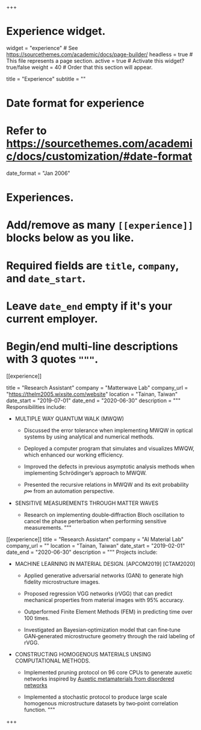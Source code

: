 +++
# Experience widget.
widget = "experience"  # See https://sourcethemes.com/academic/docs/page-builder/
headless = true  # This file represents a page section.
active = true  # Activate this widget? true/false
weight = 40  # Order that this section will appear.

title = "Experience"
subtitle = ""

# Date format for experience
#   Refer to https://sourcethemes.com/academic/docs/customization/#date-format
date_format = "Jan 2006"

# Experiences.
#   Add/remove as many `[[experience]]` blocks below as you like.
#   Required fields are `title`, `company`, and `date_start`.
#   Leave `date_end` empty if it's your current employer.
#   Begin/end multi-line descriptions with 3 quotes `"""`.
[[experience]]

  title = "Research Assistant"
  company = "Matterwave Lab"
  company_url = "https://thelm2005.wixsite.com/website"
  location = "Tainan, Taiwan"
  date_start = "2019-07-01"
  date_end = "2020-06-30"
  description = """
  Responsibilities include:
  
  * MULTIPLE WAY QUANTUM WALK (MWQW)


    * Discussed the error tolerance when implementing MWQW in optical systems by using analytical and numerical methods.

    * Deployed a computer program that simulates and visualizes MWQW, which enhanced our working efficiency.

    * Improved the defects in previous asymptotic analysis methods when implementing Schrödinger’s approach to MWQW.

    * Presented the recursive relations in MWQW and its exit probability 𝑝∞ from an automation perspective.

  * SENSITIVE MEASUREMENTS THROUGH MATTER WAVES


    * Research on implementing double‑diffraction Bloch oscillation to cancel the phase perterbation when performing sensitive measurements.
  """

[[experience]]
  title = "Research Assistant"
  company = "AI Material Lab"
  company_url = ""
  location = "Tainan, Taiwan"
  date_start = "2019-02-01"
  date_end = "2020-06-30"
  description = """
  Projects include:

  * MACHINE LEARNING IN MATERIAL DESIGN. [APCOM2019] [CTAM2020]


    * Applied generative adversarial networks (GAN) to generate high fidelity microstructure images.

    * Proposed regression VGG networks (rVGG) that can predict mechanical properties from material images with 95% accuracy.

    * Outperformed Finite Element Methods (FEM) in predicting time over 100 times.

    * Investigated an Bayesian‑optimization model that can fine‑tune GAN‑generated microstructure geometry through the raid labeling of rVGG.

  * CONSTRUCTiNG HOMOGENOUS MATERIALS UNSING COMPUTATIONAL METHODS.
  
  
    * Implemented pruning protocol on 96 core CPUs to generate auxetic networks inspired by [Auxetic metamaterials from disordered networks](https://www.pnas.org/content/115/7/E1384)

    * Implemented a stochastic protocol to produce large scale homogenous microstructure datasets by two‑point correlation function.
  """

+++
